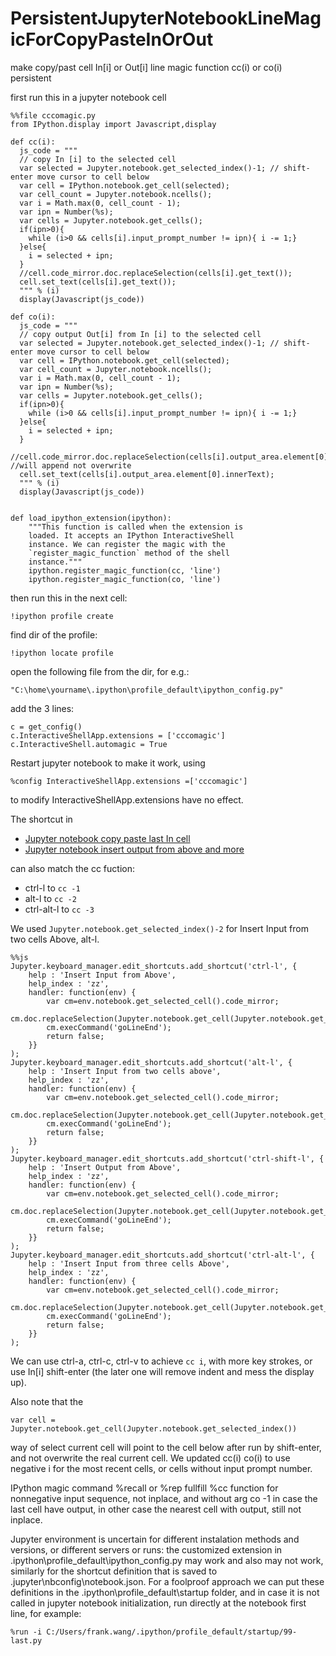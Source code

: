 # PersistentJupyterNotebookLineMagicForCopyPasteInOrOut

make copy/past cell In[i] or Out[i] line magic function cc(i) or co(i) persistent

first run this in a jupyter notebook cell

```
%%file cccomagic.py
from IPython.display import Javascript,display

def cc(i):
  js_code = """
  // copy In [i] to the selected cell
  var selected = Jupyter.notebook.get_selected_index()-1; // shift-enter move cursor to cell below
  var cell = IPython.notebook.get_cell(selected);
  var cell_count = Jupyter.notebook.ncells();
  var i = Math.max(0, cell_count - 1);
  var ipn = Number(%s);
  var cells = Jupyter.notebook.get_cells();
  if(ipn>0){
    while (i>0 && cells[i].input_prompt_number != ipn){ i -= 1;}
  }else{
    i = selected + ipn;
  }
  //cell.code_mirror.doc.replaceSelection(cells[i].get_text());
  cell.set_text(cells[i].get_text());
  """ % (i)
  display(Javascript(js_code))

def co(i):
  js_code = """
  // copy output Out[i] from In [i] to the selected cell
  var selected = Jupyter.notebook.get_selected_index()-1; // shift-enter move cursor to cell below
  var cell = IPython.notebook.get_cell(selected);
  var cell_count = Jupyter.notebook.ncells();
  var i = Math.max(0, cell_count - 1);
  var ipn = Number(%s);
  var cells = Jupyter.notebook.get_cells();
  if(ipn>0){
    while (i>0 && cells[i].input_prompt_number != ipn){ i -= 1;}
  }else{
    i = selected + ipn;
  }
  //cell.code_mirror.doc.replaceSelection(cells[i].output_area.element[0].innerText); //will append not overwrite
  cell.set_text(cells[i].output_area.element[0].innerText);
  """ % (i)
  display(Javascript(js_code))
    
    
def load_ipython_extension(ipython):
    """This function is called when the extension is
    loaded. It accepts an IPython InteractiveShell
    instance. We can register the magic with the
    `register_magic_function` method of the shell
    instance."""
    ipython.register_magic_function(cc, 'line')
    ipython.register_magic_function(co, 'line')
```    

then run this in the next cell:
```
!ipython profile create
```

find dir of the profile:
```
!ipython locate profile 
```

open the following file from the dir, for e.g.:
```
"C:\home\yourname\.ipython\profile_default\ipython_config.py"
```

add the 3 lines:
```
c = get_config()
c.InteractiveShellApp.extensions = ['cccomagic']
c.InteractiveShell.automagic = True
```

Restart jupyter notebook to make it work, using 

`%config InteractiveShellApp.extensions =['cccomagic']` 

to modify InteractiveShellApp.extensions have no effect.

The shortcut in 
 - [Jupyter notebook copy paste last In cell](https://web.archive.org/web/20200822013547/https://www.linkedin.com/pulse/jupyter-notbook-copy-paste-last-cell-wang-frank)
 - [Jupyter notebook insert output from above and more](https://web.archive.org/web/20200904003015/https://www.linkedin.com/pulse/jupyter-notebook-insert-output-from-above-more-wang-frank) 

can also match the cc fuction:
- ctrl-l to `cc -1` 
- alt-l to `cc -2`
- ctrl-alt-l to `cc -3`

We used `Jupyter.notebook.get_selected_index()-2` for Insert Input from two cells Above, alt-l.
```
%%js
Jupyter.keyboard_manager.edit_shortcuts.add_shortcut('ctrl-l', {
    help : 'Insert Input from Above',
    help_index : 'zz',
    handler: function(env) {
        var cm=env.notebook.get_selected_cell().code_mirror;
        cm.doc.replaceSelection(Jupyter.notebook.get_cell(Jupyter.notebook.get_selected_index()-1).get_text());
        cm.execCommand('goLineEnd');
        return false;
    }}
);
Jupyter.keyboard_manager.edit_shortcuts.add_shortcut('alt-l', {
    help : 'Insert Input from two cells above',
    help_index : 'zz',
    handler: function(env) {
        var cm=env.notebook.get_selected_cell().code_mirror;
        cm.doc.replaceSelection(Jupyter.notebook.get_cell(Jupyter.notebook.get_selected_index()-2).get_text());
        cm.execCommand('goLineEnd');
        return false;
    }}
);
Jupyter.keyboard_manager.edit_shortcuts.add_shortcut('ctrl-shift-l', {
    help : 'Insert Output from Above',
    help_index : 'zz',
    handler: function(env) {
        var cm=env.notebook.get_selected_cell().code_mirror;
        cm.doc.replaceSelection(Jupyter.notebook.get_cell(Jupyter.notebook.get_selected_index()-1).output_area.element[0].innerText);
        cm.execCommand('goLineEnd');
        return false;
    }}
);
Jupyter.keyboard_manager.edit_shortcuts.add_shortcut('ctrl-alt-l', {
    help : 'Insert Input from three cells Above',
    help_index : 'zz',
    handler: function(env) {
        var cm=env.notebook.get_selected_cell().code_mirror;
        cm.doc.replaceSelection(Jupyter.notebook.get_cell(Jupyter.notebook.get_selected_index()-3).get_text());
        cm.execCommand('goLineEnd');
        return false;
    }}
);
```
We can use ctrl-a, ctrl-c, ctrl-v to achieve `cc i`, with more key strokes, or use In[i] shift-enter (the later one will remove indent and mess the display up). 


Also note that the
 
`var cell = Jupyter.notebook.get_cell(Jupyter.notebook.get_selected_index())` 

way of select current cell will point to the cell below after run by shift-enter, and not overwrite the real current cell.
We updated cc(i) co(i) to use negative i for the most recent cells, or cells without input prompt number.

IPython magic command %recall or %rep fullfill %cc function for nonnegative input sequence, not inplace, and without arg co -1 in case the last cell have output, in other case the nearest cell with output, still not inplace.

Jupyter environment is uncertain for different instalation methods and versions, or different servers or runs: the customized extension in .ipython\profile_default\ipython_config.py may work and also may not work, similarly for the shortcut definition that is saved to .jupyter\nbconfig\notebook.json. For a foolproof approach we can put these definitions in the .ipython\profile_default\startup folder, and in case it is not called in jupyter notebook initialization, run directly at the notebook first line, for example:

```%run -i C:/Users/frank.wang/.ipython/profile_default/startup/99-last.py```  